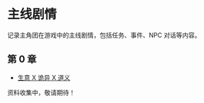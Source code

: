 # 主线剧情

记录主角团在游戏中的主线剧情，包括任务、事件、NPC 对话等内容。

## 第 0 章

- [生意 X 诡异 X 道义](/main-line/chapter0/Business_x_Strangeness_x_Justness)

资料收集中，敬请期待！
